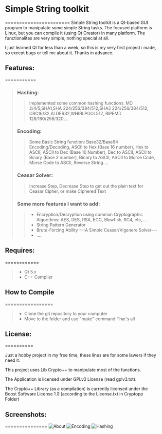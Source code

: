 # Simple String toolkit
=======================
Simple String toolkit is a Qt-based GUI program to manipulate some simple String tasks. The focused platform is Linux, but you can compile it (using Qt Creator) in many platform. The functionalites are very simple, nothing special at all.

I just learned Qt for less than a week, so this is my very first project i made, so except bugs or tell me about it. Thanks in advance.

## Features:
===========
> ### Hashing:
>> Implemented some common hashing functions: MD 2/4/5,SHA1,SHA 224/256/384/512,SHA3 224/256/384/512, CRC16/32,ALDER32,WHIRLPOOL512, RIPEMD 128/160/256/320,...
>
> ### Encoding:
>> Some Basic String function: Base32/Base64 Encoding/Decoding, ASCII to Hex (Base 16 number), Hex to ASCII, ASCII to Dec (Base 10 Number), Dec to ASCII, ASCII to Binary (Base 2 number), Binary to ASCII, ASCII to Morse Code, Morse Code to ASCII, Reverse String....
>
> ### Ceasar Solver:
>>Increase Step, Decrease Step to get out the plain text for Ceasar Cipher, or make Ciphered Text
>
> ### Some more features I want to add:
>> - Encryption/Decryption using common Cryptographic Algorithms: AES, DES, RSA, ECC, Blowfish, RC4, etc,....
>> - String Pattern Generator
>> - Brute-Forcing Ability
>> ---A Simple Ceasar/Vigenere Solver---
>> - ....
>

## Requires:
============
> - Qt 5.x
> - C++ Compiler

## How to Compile
=================
> - Clone the git repository to your computer
> - Move to the folder and use "make" command
> That's all


## License:
==========

Just a hobby project in my free time, these lines are for some lawers if they need it. 

This project uses Lib Crypto++ to manipulate most of the functions.

The Application is licensed under GPLv3 License (read gplv3.txt).

The Crypto++ Library (as a compilation) is currently licensed under the Boost Software License 1.0 (according to the License.txt in Cryptopp Folder)

## Screenshots:
===============
![About](https://github.com/levisre/simple_string_toolkit/blob/master/img/main_about.jpg)
![Encoding](https://github.com/levisre/simple_string_toolkit/blob/master/img/main_encoding.jpg)
![Hashing](https://github.com/levisre/simple_string_toolkit/blob/master/img/main_hashing.jpg)